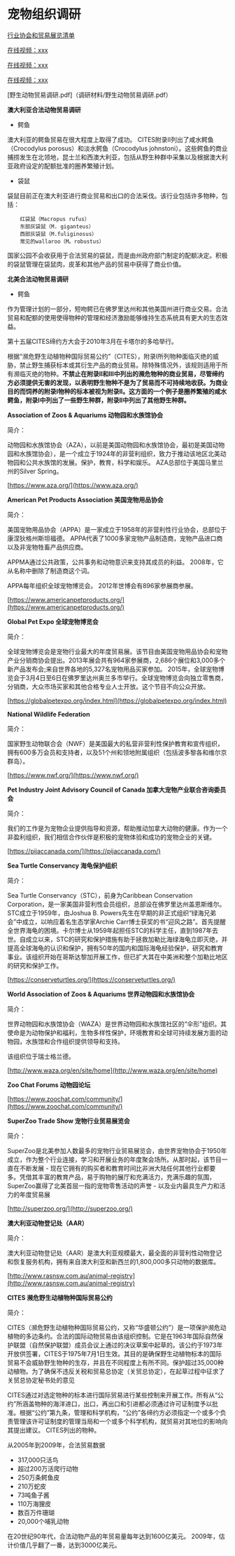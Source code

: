 # 宠物组织调研

[行业协会和贸易展览清单](https://www.marketing-mentor.com/pages/trade-list)

[在线视频：xxx](image/1.html)

[在线视频：xxx](image/2.html)

[在线视频：xxx](image/3.html)

[野生动物贸易调研.pdf]（调研材料/野生动物贸易调研.pdf）

**澳大利亚合法动物贸易调研**

- 鳄鱼

澳大利亚的鳄鱼贸易在很大程度上取得了成功。 CITES附录II列出了咸水鳄鱼（Crocodylus porosus）和淡水鳄鱼（Crocodylus johnstoni）。这些鳄鱼的商业捕捞发生在北领地，昆士兰和西澳大利亚，包括从野生种群中采集以及根据澳大利亚政府设定的配额批准的圈养繁殖计划。

- 袋鼠

袋鼠目前正在澳大利亚进行商业贸易和出口的合法采伐。该行业包括许多物种，包括：

```
    红袋鼠（Macropus rufus）
    东部灰袋鼠（M. giganteus）
    西部灰袋鼠（M.fuliginosus）
    常见的wallaroo（M。robustus）

```
国家公园不会收获用于合法贸易的袋鼠，而是由州政府部门制定的配额决定。积极的袋鼠管理在袋鼠肉，皮革和其他产品的贸易中获得了商业价值。

**北美合法动物贸易调研**

- 鳄鱼

作为管理计划的一部分，短吻鳄已在佛罗里达州和其他美国州进行商业交易。合法贸易和配额的使用使得物种的管理和经济激励能够维持生态系统具有更大的生态效益。

第十五届CITES缔约方大会于2010年3月在卡塔尔的多哈举行。

根据“濒危野生动植物种国际贸易公约”（CITES），附录I所列物种面临灭绝的威胁，禁止野生捕获标本或其衍生产品的商业贸易。除特殊情况外，该规则适用于所有濒临灭绝的物种。**不禁止在附录II和III中列出的濒危物种的商业贸易，尽管缔约方必须提供无害的发现，以表明野生物种不是为了贸易而不可持续地收获。为商业目的而饲养的附录I物种的标本被视为附录II。这方面的一个例子是圈养繁殖的咸水鳄鱼，附录I中列出了一些野生种群，附录II中列出了其他野生种群。**

**Association of Zoos & Aquariums 动物园和水族馆协会**

简介：

动物园和水族馆协会（AZA），以前是美国动物园和水族馆协会，最初是美国动物园和水族馆协会），是一个成立于1924年的非营利组织，致力于推动该地区北美动物园和公共水族馆的发展。保护，教育，科学和娱乐。 AZA总部位于美国马里兰州的Silver Spring。

[https://www.aza.org/](https://www.aza.org/)

**American Pet Products Association 美国宠物用品协会**

简介：

美国宠物用品协会（APPA）是一家成立于1958年的非营利性行业协会，总部位于康涅狄格州斯坦福德。 APPA代表了1000多家宠物产品制造商，宠物产品进口商以及非宠物牲畜产品供应商。

APPMA通过公共政策，公共事务和动物意识来支持其成员的利益。 2008年，它从名称中删除了制造商这个词。

APPA每年组织全球宠物博览会。 2012年世博会有896家参展商参展。

[https://www.americanpetproducts.org/](https://www.americanpetproducts.org/)

**Global Pet Expo 全球宠物博览会**

简介：

全球宠物博览会是宠物行业最大的年度贸易展。该节目由美国宠物用品协会和宠物产业分销商协会提出。2013年展会共有964家参展商，2,686个展位和3,000多个新产品发布会;来自世界各地的5,327名宠物用品买家参加。 2015年，全球宠物博览会于3月4日至6日在佛罗里达州奥兰多市举行。全球宠物博览会向独立零售商，分销商，大众市场买家和其他合格专业人士开放。这个节目不向公众开放。

[https://globalpetexpo.org/index.html](https://globalpetexpo.org/index.html)

**National Wildlife Federation**

简介：

国家野生动物联合会（NWF）是美国最大的私营非营利性保护教育和宣传组织，拥有600多万会员和支持者，以及51个州和领地附属组织（包括波多黎各和维尔京群岛）。

[https://www.nwf.org/](https://www.nwf.org/)

**Pet Industry Joint Advisory Council of Canada 加拿大宠物产业联合咨询委员会**

简介：

我们的工作是为宠物企业提供指导和资源，帮助推动加拿大动物的健康。作为一个非盈利组织，我们相信合作伙伴是积极的宠物体验和成功的宠物企业的关键。

[https://pijaccanada.com/](https://pijaccanada.com/)

**Sea Turtle Conservancy 海龟保护组织**

简介：

Sea Turtle Conservancy（STC），前身为Caribbean Conservation Corporation，是一家美国非营利性会员组织，总部设在佛罗里达州盖恩斯维尔。 STC成立于1959年，由Joshua B. Powers先生在早期的非正式组织“绿海兄弟会”中成立，以响应着名生态学家Archie Carr博士获奖的书“迎风之路”。首先提醒全世界海龟的困境。卡尔博士从1959年起担任STC的科学主任，直到1987年去世。自成立以来，STC的研究和保护措施有助于拯救加勒比海绿海龟立即灭绝，并提高全球海龟的认识和保护，拥有50年的国内和国际海龟经验保护，研究和教育事业。该组织开始在哥斯达黎加开展工作，但已扩大其在中美洲和整个加勒比地区的研究和保护工作。

[https://conserveturtles.org/](https://conserveturtles.org/)

**World Association of Zoos & Aquariums 世界动物园和水族馆协会**

简介：

世界动物园和水族馆协会（WAZA）是世界动物园和水族馆社区的“伞形”组织。其使命是为动物保护和福利，生物多样性保护，环境教育和全球可持续发展方面的动物园，水族馆和合作组织提供领导和支持。

该组织位于瑞士格兰德。

[http://www.waza.org/en/site/home](http://www.waza.org/en/site/home)

**Zoo Chat Forums 动物园论坛**

[https://www.zoochat.com/community/](https://www.zoochat.com/community/)

**SuperZoo Trade Show 宠物行业贸易展览会**

简介：

SuperZoo是北美参加人数最多的宠物行业贸易展览会，由世界宠物协会于1950年成立，作为整个行业连接，学习和开展业务的年度聚会场所。从那时起，该节目一直在不断发展 - 现在它拥有的购买者和教育时间比非洲大陆任何其他行业都要多。凭借其丰富的教育产品，易于购物的展厅和充满活力，充满乐趣的氛围，SuperZoo赢得了北美首屈一指的宠物零售活动的声誉 - 以及业内最具生产力和活力的年度贸易展

[http://superzoo.org/](http://superzoo.org/)

**澳大利亚动物登记处（AAR）**

简介：

澳大利亚动物登记处（AAR）是澳大利亚规模最大，最全面的非营利性动物登记和恢复服务机构，拥有来自澳大利亚和新西兰的1,800,000多只动物的数据库。

[http://www.rasnsw.com.au/animal-registry](http://www.rasnsw.com.au/animal-registry)

**CITES 濒危野生动植物种国际贸易公约**

简介：

CITES（濒危野生动植物种国际贸易公约，又称“华盛顿公约”）是一项保护濒危动植物的多边条约。合法的国际动物贸易由该组织控制。它是在1963年国际自然保护联盟（自然保护联盟）成员会议上通过的决议草案中起草的。该公约于1973年开放供签署，CITES于1975年7月1日生效。其目的是确保野生动植物标本的国际贸易不会威胁野生物种的生存，并且在不同程度上有所不同。保护超过35,000种动植物。为了确保不违反关税和贸易总协定（关贸总协定），在起草过程中征求了关贸总协定秘书处的意见

CITES通过对选定物种的标本进行国际贸易进行某些控制来开展工作。所有从“公约”所涵盖物种的海洋进口，出口，再出口和引进都必须通过许可证制度予以批准。根据“公约”第九条，管理和科学机构，“公约”各缔约方必须指定一个或多个负责管理该许可证制度的管理当局和一个或多个科学机构，就贸易对其地位的影响向其提出建议。 CITES列出的物种。

从2005年到2009年，合法贸易数据

- 317,000只活鸟
- 超过200万活爬行动物
- 250万条鳄鱼皮
- 210万蛇皮
- 73吨鱼子酱
- 110万海狸皮
- 数百万件珊瑚
- 20,000个哺乳动物

在20世纪90年代，合法动物产品的年贸易量每年达到1600亿美元。 2009年，估计价值几乎翻了一番，达到3000亿美元。

